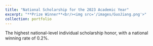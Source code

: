 ```yaml
---
title: "National Scholarship for the 2023 Academic Year"
excerpt: "**Prize Winner**<br/><img src='/images/GuoJiang.png'>"
collection: portfolio
---
```


The highest national-level individual scholarship honor, with a national winning rate of 0.2%.
